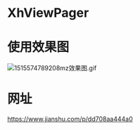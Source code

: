 # XhViewPager

# 使用效果图

![1515574789208mz效果图.gif](http://upload-images.jianshu.io/upload_images/5337239-cc19cd352ab26756.gif?imageMogr2/auto-orient/strip%7CimageView2/2/w/1240)

# 网址
   https://www.jianshu.com/p/dd708aa444a0
